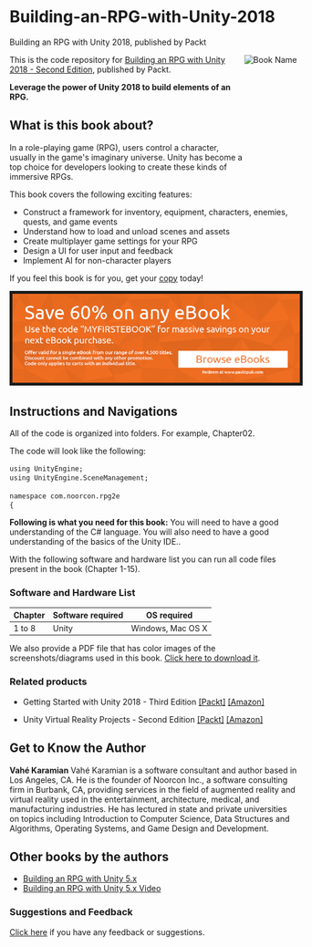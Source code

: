 # Building-an-RPG-with-Unity-2018
Building an RPG with Unity 2018, published by Packt

<a href="https://www.packtpub.com/game-development/building-rpg-unity-2018-second-edition"><img src="https://www.packtpub.com/sites/default/files/B08987_cover_New.png" alt="Book Name" height="256px" align="right"></a>

This is the code repository for [Building an RPG with Unity 2018 - Second Edition](https://www.packtpub.com/game-development/building-rpg-unity-2018-second-edition), published by Packt.

**Leverage the power of Unity 2018 to build elements of an RPG.**

## What is this book about?
In a role-playing game (RPG), users control a character, usually in the game's imaginary universe. Unity has become a top choice for developers looking to create these kinds of immersive RPGs.

This book covers the following exciting features:
* Construct a framework for inventory, equipment, characters, enemies, quests, and game events
* Understand how to load and unload scenes and assets
* Create multiplayer game settings for your RPG
* Design a UI for user input and feedback
* Implement AI for non-character players

If you feel this book is for you, get your [copy](https://www.amazon.com/dp/1788623460) today!

<a href="https://www.packtpub.com/?utm_source=github&utm_medium=banner&utm_campaign=GitHubBanner"><img src="https://raw.githubusercontent.com/PacktPublishing/GitHub/master/GitHub.png" 
alt="https://www.packtpub.com/" border="5" /></a>


## Instructions and Navigations
All of the code is organized into folders. For example, Chapter02.

The code will look like the following:
```
using UnityEngine; 
using UnityEngine.SceneManagement; 
 
namespace com.noorcon.rpg2e 
{
```

**Following is what you need for this book:**
You will need to have a good understanding of the C# language. You will also need to have a good understanding of the basics of the Unity IDE..

With the following software and hardware list you can run all code files present in the book (Chapter 1-15).

### Software and Hardware List

| Chapter  | Software required                   | OS required                        |
| -------- | ------------------------------------| -----------------------------------|
| 1 to 8   | Unity                               | Windows, Mac OS X                  |



We also provide a PDF file that has color images of the screenshots/diagrams used in this book. [Click here to download it](https://www.packtpub.com/sites/default/files/downloads/BuildinganRPGwithUnity2018SecondEdition_ColorImages.pdf).


### Related products <Other books you may enjoy>
* Getting Started with Unity 2018 - Third Edition [[Packt]](https://www.packtpub.com/game-development/getting-started-unity-2018-third-edition) [[Amazon]](https://www.amazon.com/dp/1788830105)

* Unity Virtual Reality Projects - Second Edition [[Packt]](https://www.packtpub.com/game-development/unity-virtual-reality-projects-second-edition) [[Amazon]](https://www.amazon.com/dp/1788478800)

## Get to Know the Author
**Vahé Karamian**
Vahé Karamian is a software consultant and author based in Los Angeles, CA. He is the founder of Noorcon Inc., a software consulting firm in Burbank, CA, providing services in the field of augmented reality and virtual reality used in the entertainment, architecture, medical, and manufacturing industries. He has lectured in state and private universities on topics including Introduction to Computer Science, Data Structures and Algorithms, Operating Systems, and Game Design and Development.


## Other books by the authors
* [Building an RPG with Unity 5.x](https://www.packtpub.com/game-development/building-rpg-unity-5x)
* [Building an RPG with Unity 5.x Video](https://www.packtpub.com/game-development/building-rpg-unity-5x-video)

### Suggestions and Feedback
[Click here](https://docs.google.com/forms/d/e/1FAIpQLSdy7dATC6QmEL81FIUuymZ0Wy9vH1jHkvpY57OiMeKGqib_Ow/viewform) if you have any feedback or suggestions.
